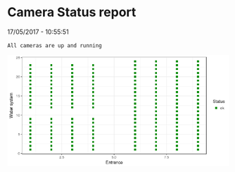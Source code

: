 Camera Status report
================
17/05/2017 - 10:55:51

    All cameras are up and running

![](camreport_files/figure-markdown_github/unnamed-chunk-2-1.png)
